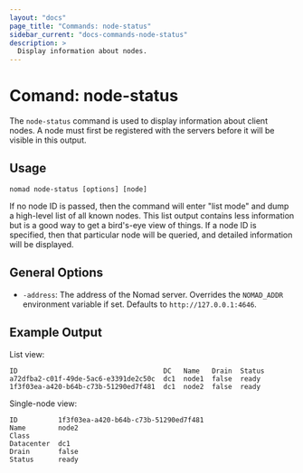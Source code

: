 ```yaml
---
layout: "docs"
page_title: "Commands: node-status"
sidebar_current: "docs-commands-node-status"
description: >
  Display information about nodes.
---
```


# Comand: node-status

The `node-status` command is used to display information about client nodes. A
node must first be registered with the servers before it will be visible in this
output.

## Usage

```
nomad node-status [options] [node]
```

If no node ID is passed, then the command will enter "list mode" and dump a
high-level list of all known nodes. This list output contains less information
but is a good way to get a bird's-eye view of things. If a node ID is specified,
then that particular node will be queried, and detailed information will be
displayed.

## General Options

* `-address`: The address of the Nomad server. Overrides the `NOMAD_ADDR`
  environment variable if set. Defaults to `http://127.0.0.1:4646`.

## Example Output

List view:

```
ID                                    DC   Name   Drain  Status
a72dfba2-c01f-49de-5ac6-e3391de2c50c  dc1  node1  false  ready
1f3f03ea-a420-b64b-c73b-51290ed7f481  dc1  node2  false  ready
```

Single-node view:

```
ID          1f3f03ea-a420-b64b-c73b-51290ed7f481
Name        node2
Class
Datacenter  dc1
Drain       false
Status      ready
```
